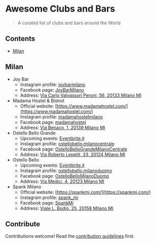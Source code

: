 # Awesome Clubs and Bars

> A curated list of clubs and bars around the World


## Contents

- [Milan](#Milan)


## Milan

- Joy Bar
  - Instagram profile: [joybarmilano](https://www.instagram.com/joybarmilano/)
  - Facebook page: [JoyBarMilano](https://www.facebook.com/JoyBarMilano/)
  - Address: [Via Carlo Valvassori Peroni, 56, 20133 Milano MI](https://g.page/JoyBarMilano?share)
- Madama Hostel & Bistrot
  - Official website: [https://www.madamahostel.com/](https://www.madamahostel.com/)
  - Instagram profile: [madamahostelmilano](https://www.instagram.com/madamahostelmilano/)
  - Facebook page: [madamahostel](https://www.facebook.com/madamahostel)
  - Address: [Via Benaco, 1, 20139 Milano MI](https://g.page/madamahostel?share)
- Ostello Bello Grande
  - Upcoming events: [Eventbrite.it](https://www.eventbrite.it/o/ostello-bello-milano-centrale-39378955533)
  - Instagram profile: [ostellobello.milanocentrale](https://www.instagram.com/ostellobello.milanocentrale/)
  - Facebook page: [OstelloBelloGrandeMilanoCentrale](https://www.facebook.com/OstelloBelloGrandeMilanoCentrale)
  - Address: [Via Roberto Lepetit, 33, 20124 Milano MI](https://g.page/OstelloBelloGrande?share)
- Ostello Bello
  - Upcoming events: [Eventbrite.it](https://www.eventbrite.it/o/ostello-bello-milano-duomo-39715374093)
  - Instagram profile: [ostellobello.milanoduomo](https://www.instagram.com/ostellobello.milanoduomo/)
  - Facebook page: [OstelloBelloMilanoDuomo](https://www.facebook.com/OstelloBelloMilanoDuomo)
  - Address: [Via Medici, 4, 20123 Milano MI](https://goo.gl/maps/w41xX3xro7HDDuFp8)
- Spank Milano
  - Official website: [https://spankmi.com/](https://spankmi.com/)
  - Instagram profile: [spank_mi](https://www.instagram.com/spank_mi/)
  - Facebook page: [SpankMi](https://www.facebook.com/SpankMi)
  - Address: [Viale L. Bodio, 25, 20158 Milano MI](https://g.page/SpankOsteriadellaBirra?share)


## Contribute

Contributions welcome! Read the [contribution guidelines](contributing.md) first.
